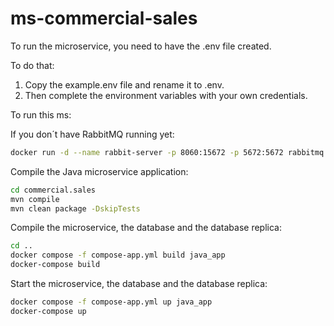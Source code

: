 # ms-commercial-sales

To run the microservice, you need to have the .env file created.

To do that:
1. Copy the example.env file and rename it to .env.
2. Then complete the environment variables with your own credentials.

To run this ms:

If you don´t have RabbitMQ running yet:
```bash
docker run -d --name rabbit-server -p 8060:15672 -p 5672:5672 rabbitmq:3.9-management
```

Compile the Java microservice application:
```bash
cd commercial.sales
mvn compile
mvn clean package -DskipTests

```

Compile the microservice, the database and the database replica:
```bash
cd ..
docker compose -f compose-app.yml build java_app
docker-compose build
```

Start the microservice, the database and the database replica:
```bash
docker compose -f compose-app.yml up java_app
docker-compose up
```